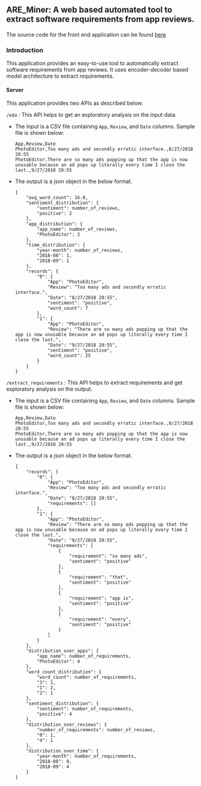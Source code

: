 ## ARE_Miner: A web based automated tool to extract software requirements from app reviews.

####
The source code for the front end application can be found [here](https://github.com/jaymoz/are-miner-frontend)

### Introduction
This application provides an easy-to-use tool to automatically extract software requirements from app reviews. It uses encoder-decoder based model architecture to extract requirements. 

#### Server
This application provides two APIs as described below.

`/eda` : This API helps to get an exploratory analysis on the input data.

- The input is a CSV file containing `App`, `Review`, and `Date` columns. Sample file is shown below:
    ```
    App,Review,Date
    PhotoEditor,Too many ads and secondly erratic interface.,8/27/2018 20:55
    PhotoEditor,There are so many ads popping up that the app is now unusable because an ad pops up literally every time I close the last.,9/27/2018 20:55
    ```
- The output is a json object in the below format.
    ```
    {
        "avg_word_count": 16.0,
        "sentiment_distribution": {
            "sentiment": number_of_reviews,
            "positive": 2
        },
        "app_distribution": {
            "app_name": number_of_reviews,
            "PhotoEditor": 2
        },
        "time_distribution": {
            "year-month": number_of_reviews,
            "2018-08": 1,
            "2018-09": 1
        },
        "records": {
            "0": {
                "App": "PhotoEditor",
                "Review": "Too many ads and secondly erratic interface.",
                "Date": "8/27/2018 20:55",
                "sentiment": "positive",
                "word_count": 7
            },
            "1": {
                "App": "PhotoEditor",
                "Review": "There are so many ads popping up that the app is now unusable because an ad pops up literally every time I close the last.",
                "Date": "9/27/2018 20:55",
                "sentiment": "positive",
                "word_count": 25
            }
        }
    }
    ```

`/extract_requirements` : This API helps to extract requirements and get exploratory analysis on the output.

- The input is a CSV file containing `App`, `Review`, and `Date` columns. Sample file is shown below:
    ```
    App,Review,Date
    PhotoEditor,Too many ads and secondly erratic interface.,8/27/2018 20:55
    PhotoEditor,There are so many ads popping up that the app is now unusable because an ad pops up literally every time I close the last.,9/27/2018 20:55
    ```
- The output is a json object in the below format.
    ```
    {
        "records": {
            "0": {
                "App": "PhotoEditor",
                "Review": "Too many ads and secondly erratic interface.",
                "Date": "8/27/2018 20:55",
                "requirements": []
            },
            "1": {
                "App": "PhotoEditor",
                "Review": "There are so many ads popping up that the app is now unusable because an ad pops up literally every time I close the last.",
                "Date": "9/27/2018 20:55",
                "requirements": [
                    {
                        "requirement": "so many ads",
                        "sentiment": "positive"
                    },
                    {
                        "requirement": "that",
                        "sentiment": "positive"
                    },
                    {
                        "requirement": "app is",
                        "sentiment": "positive"
                    },
                    {
                        "requirement": "every",
                        "sentiment": "positive"
                    }
                ]
            }
        },
        "distribution_over_apps": {
            "app_name": number_of_requirements,
            "PhotoEditor": 4
        },
        "word_count_distribution": {
            "word_count": number_of_requirements,
            "3": 1,
            "1": 2,
            "2": 1
        },
        "sentiment_distribution": {
            "sentiment": number_of_requirements,
            "positive": 4
        },
        "distribution_over_reviews": {
            "number_of_requirements": number_of_reviews,
            "0": 1,
            "4": 1
        },
        "distribution_over_time": {
            "year-month": number_of_requirements,
            "2018-08": 0,
            "2018-09": 4
        }
    }
    ```
